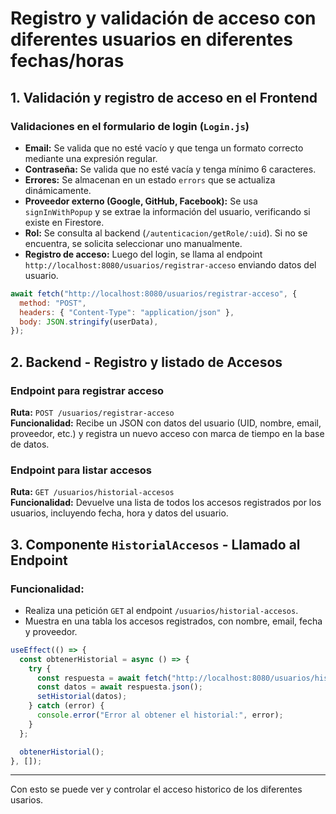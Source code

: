 # Registro y validación de acceso con diferentes usuarios en diferentes fechas/horas

## 1. Validación y registro de acceso en el Frontend

### Validaciones en el formulario de login (`Login.js`)
- **Email:** Se valida que no esté vacío y que tenga un formato correcto mediante una expresión regular.
- **Contraseña:** Se valida que no esté vacía y tenga mínimo 6 caracteres.
- **Errores:** Se almacenan en un estado `errors` que se actualiza dinámicamente.
- **Proveedor externo (Google, GitHub, Facebook):** Se usa `signInWithPopup` y se extrae la información del usuario, verificando si existe en Firestore.
- **Rol:** Se consulta al backend (`/autenticacion/getRole/:uid`). Si no se encuentra, se solicita seleccionar uno manualmente.
- **Registro de acceso:** Luego del login, se llama al endpoint `http://localhost:8080/usuarios/registrar-acceso` enviando datos del usuario.

```javascript
await fetch("http://localhost:8080/usuarios/registrar-acceso", {
  method: "POST",
  headers: { "Content-Type": "application/json" },
  body: JSON.stringify(userData),
});
```

## 2. Backend - Registro y listado de Accesos

### Endpoint para registrar acceso
**Ruta:** `POST /usuarios/registrar-acceso`  
**Funcionalidad:** Recibe un JSON con datos del usuario (UID, nombre, email, proveedor, etc.) y registra un nuevo acceso con marca de tiempo en la base de datos.

### Endpoint para listar accesos
**Ruta:** `GET /usuarios/historial-accesos`  
**Funcionalidad:** Devuelve una lista de todos los accesos registrados por los usuarios, incluyendo fecha, hora y datos del usuario.

## 3. Componente `HistorialAccesos` - Llamado al Endpoint

### Funcionalidad:
- Realiza una petición `GET` al endpoint `/usuarios/historial-accesos`.
- Muestra en una tabla los accesos registrados, con nombre, email, fecha y proveedor.

```javascript
useEffect(() => {
  const obtenerHistorial = async () => {
    try {
      const respuesta = await fetch("http://localhost:8080/usuarios/historial-accesos");
      const datos = await respuesta.json();
      setHistorial(datos);
    } catch (error) {
      console.error("Error al obtener el historial:", error);
    }
  };

  obtenerHistorial();
}, []);
```

---

Con esto se puede ver y controlar el acceso historico de los diferentes usarios.